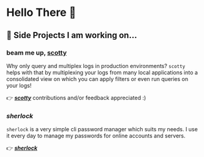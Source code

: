 # Hello There 🖖

<!-- ## About me

I am 23 year software engineer who got hooked on programming 🥴. In my free time I try to do cool things however many of them are just things 

Already during my studies I got very excited about distributed systems and their way of working. This is one of the reasons I am hacking in #golang for the last two years now! So much fun 😇 -->

## 🔭 Side Projects I am working on...

### beam me up, [scotty](https://github.com/KonstantinGasser/scotty)
Why only query and multiplex logs in production environments? `scotty` helps with that by multiplexing your logs from many local applications into a consolidated view on which you can apply filters or even run queries on your logs!

👉 ***[scotty](https://github.com/KonstantinGasser/scotty)*** contributions and/or feedback appreciated :)

### ***sherlock***
`sherlock` is a very simple cli password manager which suits my needs. I use it every day to manage my passwords for online accounts and servers. 

👉 ***[sherlock](https://github.com/KonstantinGasser/sherlock)*** 

